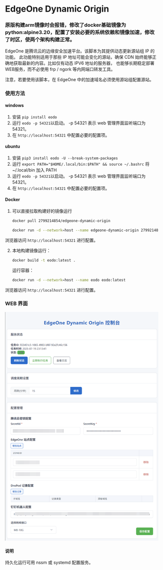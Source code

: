 # EdgeOne Dynamic Origin

### 原版构建arm镜像时会报错，修改了docker基础镜像为python:alpine3.20，配置了安装必要的系统依赖和镜像加速，修改了时区，使两个架构构建正常。

EdgeOne 是腾讯云的边缘安全加速平台。该脚本为其提供动态更新源站组 IP 的功能。
此功能特别适用于那些 IP 地址可能会变化的源站，确保 CDN 始终能够正确地获取最新的内容。比如仅有动态 IPV6 地址的服务器，
也能够长期稳定部署WEB服务，而不必使用 frp / ngork 等内网端口转发工具。

注意，若要使用该脚本，在 EdgeOne 中的加速域名必须使用源站组配置源站。

### 使用方法

#### windows
1. 安装 `pip install eodo`
2. 运行 `eodo -p 54321`以启动。 -p 54321 表示 web 管理界面监听端口为 54321。
3. 在 `http://localhost:54321` 中配置必要的配置项。

#### ubuntu
1. 安装 `pip3 install eodo -U --break-system-packages`
2. 运行 `export PATH="$HOME/.local/bin:$PATH" && source ~/.bashrc` 将 ~/.local/bin 加入 PATH
3. 运行 `eodo -p 54321`以启动。  -p 54321 表示 web 管理界面监听端口为 54321。
4. 在 `http://localhost:54321` 中配置必要的配置项。

#### Docker
1. 可以直接拉取构建好的镜像运行
   ```bash
   docker pull 2799214854/edgeone-dynamic-origin
   ```
   ```bash
   docker run -d --network=host --name edgeone-dynamic-origin 2799214854/edgeone-dynamic-origin
   ```
浏览器访问 `http://localhost:54321` 进行配置。

2. 本地构建镜像运行：
   ```bash
   docker build -t eodo:latest .
   ```
   运行容器：
   ```bash
   docker run -d --network=host --name eodo eodo:latest
   ```
浏览器访问 `http://localhost:54321` 进行配置。

### WEB 界面
![img.png](img.png)

#### 说明

持久化运行可用 nssm 或 systemd 配置服务。

